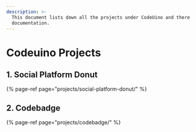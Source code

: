 ```yaml
---
description: >-
  This document lists down all the projects under CodeUino and there
  documentation.
---
```


# Codeuino Projects

## 1. Social Platform Donut

{% page-ref page="projects/social-platform-donut/" %}

## 2. Codebadge

{% page-ref page="projects/codebadge/" %}

